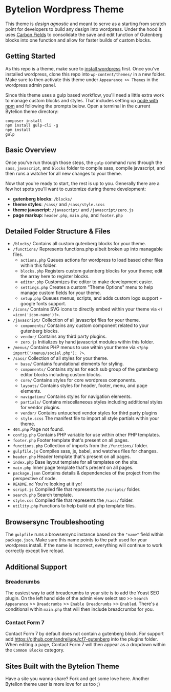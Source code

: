 # Bytelion Wordpress Theme

This theme is *design agnostic* and meant to serve as a starting from scratch point for developers to build any design into wordpress. Under the hood it uses [Carbon Fields](https://carbonfields.net/) to consolidate the save and edit function of Gutenberg blocks into one function and allow for faster builds of custom blocks.

## Getting Started

As this repo is a theme, make sure to [install wordpress](https://wordpress.org/support/article/how-to-install-wordpress/) first. Once you've installed wordpress, clone this repo into `wp-content/themes/` in a new folder. Make sure to then activate this theme under `Appearance >> Themes` in the wordpress admin panel.

Since this theme uses a gulp based workflow, you'll need a little extra work to manage custom blocks and styles. That includes setting up [node with npm](https://nodejs.org/en/) and following the prompts below. Open a terminal in the current Bytelion theme directory:

```
composer install
npm install gulp-cli -g
npm install
gulp
```

## Basic Overview

Once you've run through those steps, the `gulp` command runs through the `sass`, `javascript`, and `blocks` folder to compile sass, compile javascript, and then runs a watcher for all new changes to your theme.

Now that you're ready to start, the rest is up to you. Generally there are a few hot spots you'll want to customize during theme development:

* **gutenberg blocks**: `/blocks/`
* **theme styles**: `/sass/` and `/sass/style.scss`
* **theme javascript**: `/javascript/` and `/javascript/zero.js`
* **page markup**: `header.php`, `main.php`, and `footer.php`

## Detailed Folder Structure & Files

* `/blocks/` Contains all custom gutenberg blocks for your theme.
* `/functions/` Represents functions.php albeit broken up into managable files.
	* `actions.php` Queues actions for wordpress to load based other files within this folder.
	* `blocks.php` Registers custom gutenberg blocks for your theme; edit the array here to register blocks.
	* `editor.php` Customizes the editor to make development easier.
	* `settings.php` Creates a custom "Theme Options" menu to help manage custom fields for your theme.
	* `setup.php` Queues menus, scripts, and adds custom logo support + google fonts support.
* `/icons/` Contains SVG icons to directly embed within your theme via `<?=icon('icon-name')?>`.
* `/javascript/` Collection of all javascript files for your theme.
	* `components/` Contains any custom component related to your gutenberg blocks.
	* `vendor/` Contains any third party plugins.
	* `zero.js` Initializes by hand javascript modules within this folder.
* `/menus/` Contains PHP menus to use within your theme via `<?php import('/menus/social.php'); ?>`.
* `/sass/` Collection of all styles for your theme.
	* `base/` Contains foundational elements for styling.
	* `components/` Contains styles for each sub group of the gutenberg editor blocks including custom blocks.
	* `core/` Contains styles for core wordpress components.
	* `layouts/` Contains styles for header, footer, menu, and page elements.
	* `navigation/` Contains styles for navigation elements.
	* `partials/` Contains miscellaneous styles including additional styles for vendor plugins.
	* `vendor/` Contains untouched vendor styles for third party plugins
	* `style.scss` The manifest file to import all style partials within your theme.
* `404.php` Page not found.
* `config.php` Contains PHP variable for use within other PHP templates.
* `footer.php` Footer template that's present on all pages.
* `functions.php` Collection of imports from the `/functions/` folder.
* `gulpfile.js` Compiles sass, js, babel, and watches files for changes.
* `header.php` Header template that's present on all pages.
* `index.php` Base layout template for all templates on the site.
* `main.php` Inner page template that's present on all pages.
* `package.json` Contains details & dependencies of the project from the perspective of node.
* `README.md` You're looking at it yo!
* `script.js` Compiled file that represents the `/scripts/` folder.
* `search.php` Search template.
* `style.css` Compiled file that represents the `/sass/` folder.
* `utility.php` Functions to help build out php template files.

## Browsersync Troubleshooting

The `gulpfile` runs a browsersync instance based on the `"name"` field within `package.json`. Make sure this name points to the path used for your wordpress install. If the name is incorrect, everything will continue to work correctly except live reload.

## Additional Support

### Breadcrumbs

The easiest way to add breadcrumbs to your site is to add the Yoast SEO plugin. On the left hand side of the admin view select `SEO` >> `Search Appearance` >> `Breadcrumbs` >> `Enable Breadcrumbs` >> `Enabled`. There's a conditional within `main.php` that will then include breadcrumbs for you.

### Contact Form 7

Contact Form 7 by default does not contain a gutenberg block. For support add https://github.com/andreilupu/cf7-gutenberg into the plugins folder. When editing a page, Contact Form 7 will then appear as a dropdown within the `Common Blocks` category.

## Sites Built with the Bytelion Theme

Have a site you wanna share? Fork and get some love here. Another Bytelion theme user is more love for us too ;)